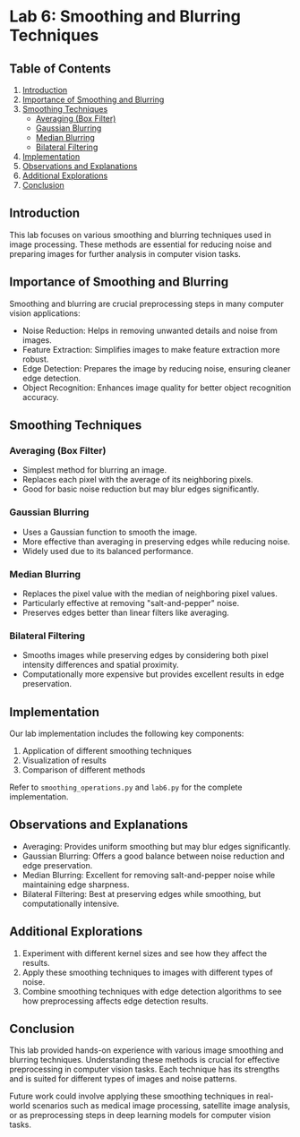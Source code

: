 # Lab 6: Smoothing and Blurring Techniques

## Table of Contents
1. [Introduction](#introduction)
2. [Importance of Smoothing and Blurring](#importance-of-smoothing-and-blurring)
3. [Smoothing Techniques](#smoothing-techniques)
   - [Averaging (Box Filter)](#averaging-box-filter)
   - [Gaussian Blurring](#gaussian-blurring)
   - [Median Blurring](#median-blurring)
   - [Bilateral Filtering](#bilateral-filtering)
4. [Implementation](#implementation)
5. [Observations and Explanations](#observations-and-explanations)
6. [Additional Explorations](#additional-explorations)
7. [Conclusion](#conclusion)

## Introduction
This lab focuses on various smoothing and blurring techniques used in image processing. These methods are essential for reducing noise and preparing images for further analysis in computer vision tasks.

## Importance of Smoothing and Blurring
Smoothing and blurring are crucial preprocessing steps in many computer vision applications:
- Noise Reduction: Helps in removing unwanted details and noise from images.
- Feature Extraction: Simplifies images to make feature extraction more robust.
- Edge Detection: Prepares the image by reducing noise, ensuring cleaner edge detection.
- Object Recognition: Enhances image quality for better object recognition accuracy.

## Smoothing Techniques

### Averaging (Box Filter)
- Simplest method for blurring an image.
- Replaces each pixel with the average of its neighboring pixels.
- Good for basic noise reduction but may blur edges significantly.

### Gaussian Blurring
- Uses a Gaussian function to smooth the image.
- More effective than averaging in preserving edges while reducing noise.
- Widely used due to its balanced performance.

### Median Blurring
- Replaces the pixel value with the median of neighboring pixel values.
- Particularly effective at removing "salt-and-pepper" noise.
- Preserves edges better than linear filters like averaging.

### Bilateral Filtering
- Smooths images while preserving edges by considering both pixel intensity differences and spatial proximity.
- Computationally more expensive but provides excellent results in edge preservation.

## Implementation
Our lab implementation includes the following key components:
1. Application of different smoothing techniques
2. Visualization of results
3. Comparison of different methods

Refer to `smoothing_operations.py` and `lab6.py` for the complete implementation.

## Observations and Explanations
- Averaging: Provides uniform smoothing but may blur edges significantly.
- Gaussian Blurring: Offers a good balance between noise reduction and edge preservation.
- Median Blurring: Excellent for removing salt-and-pepper noise while maintaining edge sharpness.
- Bilateral Filtering: Best at preserving edges while smoothing, but computationally intensive.

## Additional Explorations
1. Experiment with different kernel sizes and see how they affect the results.
2. Apply these smoothing techniques to images with different types of noise.
3. Combine smoothing techniques with edge detection algorithms to see how preprocessing affects edge detection results.

## Conclusion
This lab provided hands-on experience with various image smoothing and blurring techniques. Understanding these methods is crucial for effective preprocessing in computer vision tasks. Each technique has its strengths and is suited for different types of images and noise patterns.

Future work could involve applying these smoothing techniques in real-world scenarios such as medical image processing, satellite image analysis, or as preprocessing steps in deep learning models for computer vision tasks.